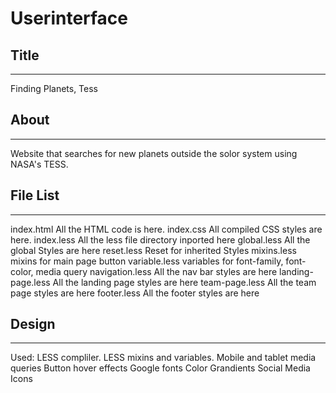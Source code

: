 # Userinterface

## Title
-----------
Finding Planets, Tess

## About
----------
Website that searches for new planets outside the solor 
system using NASA's TESS. 

## File List
--------------
index.html              All the HTML code is here.
index.css               All compiled CSS styles are here.
index.less              All the less file directory inported here
global.less             All the global Styles are here
reset.less              Reset for inherited Styles
mixins.less             mixins for main page button
variable.less           variables for font-family, font-color, media query
navigation.less         All the nav bar styles are here
landing-page.less       All the landing page styles are here
team-page.less          All the team page styles are here
footer.less             All the footer styles are here


## Design 
-----------
Used:
LESS compliler.
LESS mixins and variables.
Mobile and tablet media queries 
Button hover effects
Google fonts
Color Grandients 
Social Media Icons 

